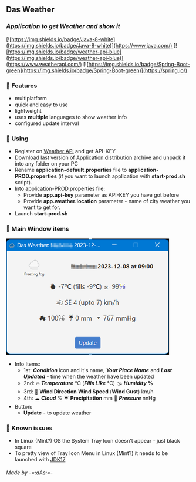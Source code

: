 ## Das Weather
### _Application to get Weather and show it_

[![https://img.shields.io/badge/Java-8-white](https://img.shields.io/badge/Java-8-white)](https://www.java.com/) [![https://img.shields.io/badge/weather-api-blue](https://img.shields.io/badge/weather-api-blue)](https://www.weatherapi.com/) [![https://img.shields.io/badge/Spring-Boot-green](https://img.shields.io/badge/Spring-Boot-green)](https://spring.io/)

### 📃 Features
- multiplatform
- quick and easy to use
- lightweight
- uses **multiple** languages to show weather info
- configured update interval

### 📌 Using
- Register on [Weather API](https://www.weatherapi.com/) and get API-KEY
- Download last version of [Application distribution](https://github.com/anrydas/DasWeather/releases) archive and unpack it into any folder on your PC
- Rename **application-default.properties** file to **application-PROD.properties** (if you want to launch application with **start-prod.sh** script).
- Into application-PROD.properties file:
  - Provide **app.api-key** parameter as API-KEY you have got before
  - Provide **app.weather.location** parameter - name of city weather you want to get for.
- Launch **start-prod.sh**

### 📜 Main Window items
![Screenshot](images/WeatherWindow_v2.png)
- Info Items:
  - 1st: **_Condition_** icon and it's name, **_Your Place Name_** and **_Last Updated_** - time when the weather have been updated  
  - 2nd: 🔥 **_Temperature_** ℃ (**_Fills Like_** ℃) 🌫 **_Humidity_ %** 
  - 3rd: 💨 **Wind Direction** **Wind Speed** (**Wind Gust**) km/h
  - 4th: ☁ **_Cloud_** % ☔ **Precipitation** mm 🔽 **_Pressure_** nnHg
- Button:
  - **Update** - to update weather

### 🐞 Known issues
- In Linux (Mint?) OS the System Tray Icon doesn't appear - just black square
- To pretty view of Tray Icon Menu in Linux (Mint?) it needs to be launched with [JDK17](https://www.oracle.com/java/technologies/javase/jdk17-archive-downloads.html)

###### _Made by -=:dAs:=-_